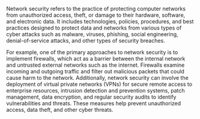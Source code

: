 

Network security refers to the practice of protecting computer networks from unauthorized access, theft, or damage to their hardware, software, and electronic data. It includes technologies, policies, procedures, and best practices designed to protect data and networks from various types of cyber attacks such as malware, viruses, phishing, social engineering, denial-of-service attacks, and other types of security breaches.

For example, one of the primary approaches to network security is to implement firewalls, which act as a barrier between the internal network and untrusted external networks such as the internet. Firewalls examine incoming and outgoing traffic and filter out malicious packets that could cause harm to the network. Additionally, network security can involve the deployment of virtual private networks (VPNs) for secure remote access to enterprise resources, intrusion detection and prevention systems, patch management, data encryption, and regular security audits to identify vulnerabilities and threats. These measures help prevent unauthorized access, data theft, and other cyber threats.